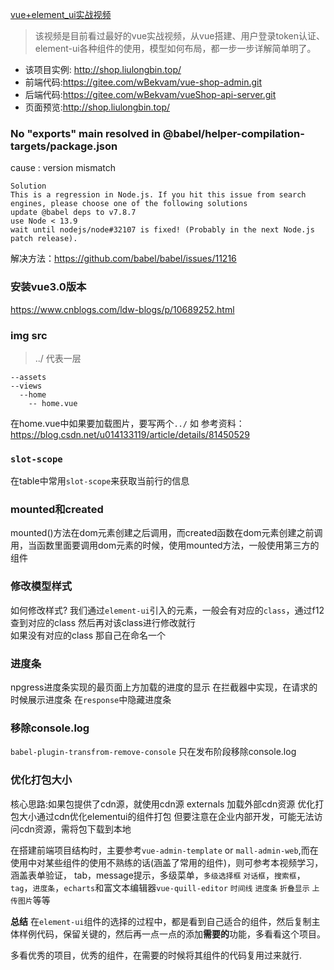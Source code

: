 [vue+element_ui实战视频](https://www.bilibili.com/video/BV1EE411B7SU?from=search&seid=17791471872295886821)
> 该视频是目前看过最好的vue实战视频，从vue搭建、用户登录token认证、element-ui各种组件的使用，模型如何布局，都一步一步详解简单明了。

- 该项目实例: http://shop.liulongbin.top/
- 前端代码:https://gitee.com/wBekvam/vue-shop-admin.git
- 后端代码:https://gitee.com/wBekvam/vueShop-api-server.git
- 页面预览:http://shop.liulongbin.top/

### No "exports" main resolved in @babel/helper-compilation-targets/package.json
cause : version mismatch
```
Solution
This is a regression in Node.js. If you hit this issue from search engines, please choose one of the following solutions
update @babel deps to v7.8.7
use Node < 13.9
wait until nodejs/node#32107 is fixed! (Probably in the next Node.js patch release).
```
解决方法：https://github.com/babel/babel/issues/11216


### 安装vue3.0版本
https://www.cnblogs.com/ldw-blogs/p/10689252.html

### img src
> ../ 代表一层
```
--assets
--views
  --home
    -- home.vue
```
在home.vue中如果要加载图片，要写两个`../` 如<img src="../../assets/logo.png" alt />
参考资料：https://blog.csdn.net/u014133119/article/details/81450529
  
  

### `slot-scope`
在table中常用`slot-scope`来获取当前行的信息

### mounted和created
mounted()方法在dom元素创建之后调用，而created函数在dom元素创建之前调用，当函数里面要调用dom元素的时候，使用mounted方法，一般使用第三方的组件
### 修改模型样式
如何修改样式? 我们通过`element-ui`引入的元素，一般会有对应的`class`，通过f12查到对应的class 然后再对该class进行修改就行      
如果没有对应的class 那自己在命名一个
### 进度条
npgress进度条实现的最页面上方加载的进度的显示 在拦截器中实现，在请求的时候展示进度条 在`response`中隐藏进度条
### 移除console.log
`babel-plugin-transfrom-remove-console`  只在发布阶段移除console.log
### 优化打包大小
核心思路:如果包提供了cdn源，就使用cdn源  externals 加载外部cdn资源 优化打包大小通过cdn优化elementui的组件打包
但要注意在企业内部开发，可能无法访问cdn资源，需将包下载到本地


在搭建前端项目结构时，主要参考`vue-admin-template` or `mall-admin-web`,而在使用中对某些组件的使用不熟练的话(涵盖了常用的组件)，则可参考本视频学习，涵盖表单验证，
tab，message提示，多级菜单，`多级选择框` `对话框`，`搜索框`，`tag`，`进度条`，`echarts`和富文本编辑器`vue-quill-editor` `时间线` `进度条` `折叠显示` `上传图片`等等

**总结** 在`element-ui`组件的选择的过程中，都是看到自己适合的组件，然后复制主体样例代码，保留关键的，然后再一点一点的添加**需要的**功能，多看看这个项目。

多看优秀的项目，优秀的组件，在需要的时候将其组件的代码复用过来就行.



